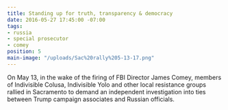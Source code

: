 ```yaml
---
title: Standing up for truth, transparency & democracy
date: 2016-05-27 17:45:00 -07:00
tags:
- russia
- special prosecutor
- comey
position: 5
main-image: "/uploads/Sac%20rally%205-13-17.png"
---
```


On May 13, in the wake of the firing of FBI Director James Comey, members of Indivisible Colusa, Indivisible Yolo and other local resistance groups rallied in Sacramento to demand an independent investigation into ties between Trump campaign associates and Russian officials. 